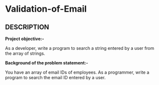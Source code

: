 # Validation-of-Email

## **DESCRIPTION**

**Project objective:-**

As a developer, write a program to search a string entered by a user from the array of strings.


 
**Background of the problem statement:-**

You have an array of email IDs of employees. As a programmer, write a program to search the email ID entered by a user.

